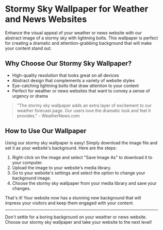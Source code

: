 <!--
Write me markdown content of website with wallpaper:

"An abstract image of a stormy sky with lightning bolts for a weather or news website"

The header of the page should not be copy of the text but rather a real content of the website which is using this wallpaper.

- Feel free to use structure like headings, bullets, numbering, blockquotes, paragraphs, horizontal lines, etc.
- You can use formatting like bold or _italic_
- You can include UTF-8 emojis
- Links should be only #hash anchors (and you can refer to the document itself)
- Do not include images
-->

<!--font:Poppins-->

# Stormy Sky Wallpaper for Weather and News Websites

Enhance the visual appeal of your weather or news website with our abstract image of a stormy sky with lightning bolts. This wallpaper is perfect for creating a dramatic and attention-grabbing background that will make your content stand out.

## Why Choose Our Stormy Sky Wallpaper?

- High-quality resolution that looks great on all devices
- Abstract design that complements a variety of website styles
- Eye-catching lightning bolts that draw attention to your content
- Perfect for weather or news websites that want to convey a sense of urgency or drama

> "The stormy sky wallpaper adds an extra layer of excitement to our weather forecast page. Our users love the dramatic look and feel it provides." - WeatherNews.com

## How to Use Our Wallpaper

Using our stormy sky wallpaper is easy! Simply download the image file and set it as your website's background. Here are the steps:

1. Right-click on the image and select "Save Image As" to download it to your computer.
2. Upload the image to your website's media library.
3. Go to your website's settings and select the option to change your background image.
4. Choose the stormy sky wallpaper from your media library and save your changes.

That's it! Your website now has a stunning new background that will impress your visitors and keep them engaged with your content.

---

Don't settle for a boring background on your weather or news website. Choose our stormy sky wallpaper and take your website to the next level!
